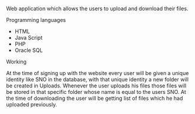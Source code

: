 Web application which allows the users to upload and download their files.



Programming languages 
* HTML
* Java Script
* PHP
* Oracle SQL



Working

At the time of signing up with the website every user will be given a unique identity like SNO in the database, with that unique identity a new folder will be created in Uploads.
Whenever the user uploads his files those files will be stored in that specific folder whose name is equal to the users SNO.
At the time of downloading the user will be getting list of files which he had uploaded previously.

